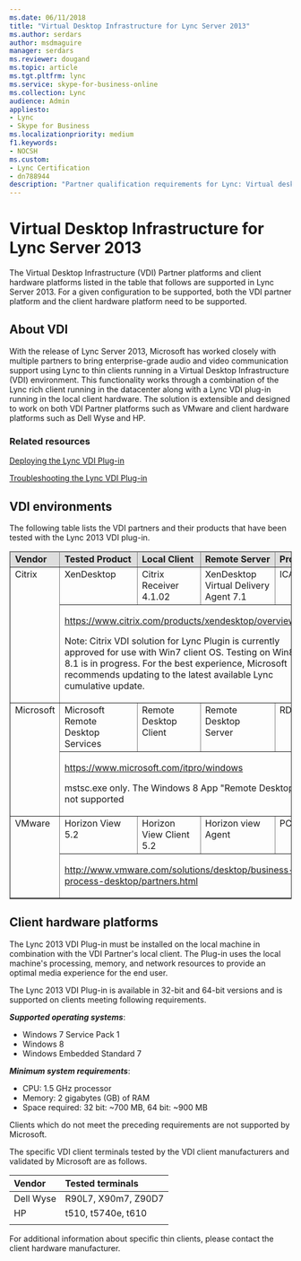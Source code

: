 ```yaml
---
ms.date: 06/11/2018
title: "Virtual Desktop Infrastructure for Lync Server 2013"
ms.author: serdars
author: msdmaguire
manager: serdars
ms.reviewer: dougand
ms.topic: article
ms.tgt.pltfrm: lync
ms.service: skype-for-business-online
ms.collection: Lync
audience: Admin
appliesto:
- Lync
- Skype for Business
ms.localizationpriority: medium
f1.keywords:
- NOCSH
ms.custom:
- Lync Certification
- dn788944
description: "Partner qualification requirements for Lync: Virtual desktop infrastructure."
---
```


# Virtual Desktop Infrastructure for Lync Server 2013

The Virtual Desktop Infrastructure (VDI) Partner platforms and client hardware platforms listed in the table that follows are supported in Lync Server 2013. For a given configuration to be supported, both the VDI partner platform and the client hardware platform need to be supported.

## About VDI

With the release of Lync Server 2013, Microsoft has worked closely with multiple partners to bring enterprise-grade audio and video communication support using Lync to thin clients running in a Virtual Desktop Infrastructure (VDI) environment. This functionality works through a combination of the Lync rich client running in the datacenter along with a Lync VDI plug-in running in the local client hardware. The solution is extensible and designed to work on both VDI Partner platforms such as VMware and client hardware platforms such as Dell Wyse and HP.

### Related resources

[Deploying the Lync VDI Plug-in](../../SfbServer/deploy/deploy-clients/deploy-the-lync-vdi-plug-in.md)

[Troubleshooting the Lync VDI Plug-in](/previous-versions/office/lync-server-2013/lync-server-2013-troubleshooting-the-lync-vdi-plug-in) <!-- 2013 yet to migrate -->

## VDI environments
The following table lists the VDI partners and their products that have been tested with the Lync 2013 VDI plug-in. 

<table border="1" cellpadding="0" cellspacing="0" class="grid" width="100%">
    <colgroup>
        <col width="72" />
        <col width="264" />
        <col width="240" />
        <col width="236" />
        <col />
    </colgroup>
    <thead>
        <tr bgcolor="#DEDEDE">
            <td valign="top"><strong>Vendor</strong></td>
            <td valign="top"><strong>Tested Product</strong></td>
            <td valign="top"><strong>Local Client</strong></td>
            <td valign="top"><strong>Remote Server</strong></td>
            <td valign="top"><strong>Protocol</strong></td>
        </tr>
    </thead>
    <tbody>
        <tr>
            <td rowspan="2" valign="top">Citrix</td>
            <td valign="top">XenDesktop</td>
            <td valign="top">Citrix Receiver 4.1.02</td>
            <td valign="top">XenDesktop Virtual Delivery Agent 7.1</td>
            <td valign="top">ICA</td>
        </tr>
        <tr>
            <td colspan="4" valign="top">
                <p><a href="https://www.citrix.com/products/xendesktop/overview.html" title="https://www.citrix.com/products/xendesktop/overview.html">https://www.citrix.com/products/xendesktop/overview.html</a></p>
                <p>Note: Citrix VDI solution for Lync Plugin is currently approved for use with Win7 client OS. Testing on Win8 and 8.1 is in progress. For the best experience, Microsoft recommends updating to the latest available Lync cumulative update.</p>
            </td>
        </tr>
        <tr>
            <td rowspan="2" valign="top">Microsoft</td>
            <td valign="top">Microsoft Remote Desktop Services</td>
            <td valign="top">Remote Desktop Client<em></td>
            <td valign="top">Remote Desktop Server</td>
            <td valign="top">RDP</td>
        </tr>
        <tr>
            <td colspan="4" valign="top">
                <p><a href="https://www.microsoft.com/itpro/windows">https://www.microsoft.com/itpro/windows</a></p>
                <p></em> mstsc.exe only.  The Windows 8 App &quot;Remote Desktop&quot; is not supported</p>
            </td>
        </tr>
        <tr>
            <td rowspan="2" valign="top">VMware</td>
            <td valign="top">Horizon View 5.2</td>
            <td valign="top">Horizon View Client 5.2</td>
            <td valign="top">Horizon view Agent</td>
            <td valign="top">PCOIP</td>
        </tr>
        <tr>
            <td colspan="4" valign="top">
                <p><a href="http://www.vmware.com/solutions/desktop/business-process-desktop/partners.html" title="http://www.vmware.com/solutions/desktop/business-process-desktop/partners.html">http://www.vmware.com/solutions/desktop/business-process-desktop/partners.html</a></p>
                            </td>
        </tr>
    </tbody>
</table>



## Client hardware platforms

The Lync 2013 VDI Plug-in must be installed on the local machine in combination with the VDI Partner's local client. The Plug-in uses the local machine's processing, memory, and network resources to provide an optimal media experience for the end user. 

The Lync 2013 VDI Plug-in is available in 32-bit and 64-bit versions and is supported on clients meeting following requirements.

***Supported operating systems***:

- Windows 7 Service Pack 1
- Windows 8
- Windows Embedded Standard 7

***Minimum system requirements***:

- CPU: 1.5 GHz processor
- Memory: 2 gigabytes (GB) of RAM
- Space required: 32 bit: ~700 MB, 64 bit: ~900 MB

Clients which do not meet the preceding requirements are not supported by Microsoft.

The specific VDI client terminals tested by the VDI client manufacturers and validated by Microsoft are as follows. 

|Vendor | Tested terminals |
|:---------|:---------|
|Dell Wyse|  R90L7, X90m7, Z90D7 |
|HP     |  t510, t5740e, t610 |
|      |         |



For additional information about specific thin clients, please contact the client hardware manufacturer.

